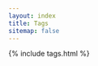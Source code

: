 ```yaml
---
layout: index
title: Tags
sitemap: false
---
```

<style type="text/css">
	.tags {
		margin-top: 20px;
	}
	.tags h4 {
		font-size: 28px;
	}
	.tags .clear {
		font-size: 20px;
	}
	.tags-content a {
		font-size: 20px;
		line-height: 38px;
		color: gray;
	}
	.tag-results {
		margin-top: 20px;
		padding-left: 15px;
	}
</style>
<div class="container">
<div class="row">
	<div class="col-md-3 col-md-offset-2">
		{% include tags.html %}
	</div>
	<div class="col-md-7 tag-results">
	</div>
</div>
</div>
<script>
// 修改h4
$(".tags h4").html('Tags');
//
var tag_hash_change = function(){
	if(window.location.pathname.substr(0,5)=='/tags'){
		var str = tag_pjax.pressed_tag().join(",");
		var url = '#'+str;
		window.history.replaceState('','', url);
	}
};
$(function(){
	// 按hash点击
	var tagstr = window.location.hash.substr(1);
	var tagts = tagstr.split(',');
	for (var i = tagts.length - 1; i >= 0; i--) {
		$("a[data-tag='"+tagts[i]+"']").click();
	}
	// 修改hash
	tag_pjax.bind({
		tag_changed: tag_hash_change,
	});
	// 加载列表
	tag_pjax.get_post_list();
})
</script>